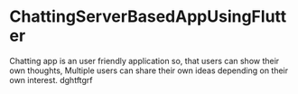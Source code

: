 # ChattingServerBasedAppUsingFlutter
Chatting app is an user friendly application so, that users can show their own thoughts, Multiple users can share their own ideas depending on their own interest.
dghtftgrf
